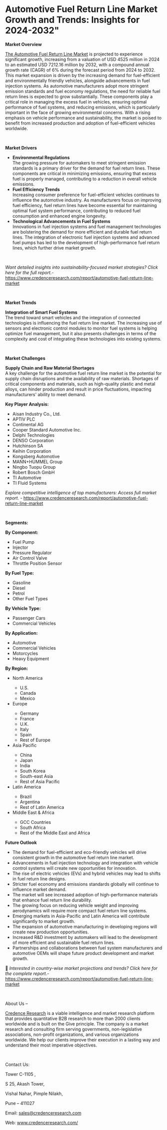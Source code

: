 # Automotive Fuel Return Line Market Growth and Trends: Insights for 2024-2032"


<p><strong>Market Overview</strong></p>
<p><a href="https://www.credenceresearch.com/report/automotive-fuel-return-line-market">The Automotive Fuel Return Line Market</a> is projected to experience significant growth, increasing from a valuation of USD 4525 million in 2024 to an estimated USD 7212.16 million by 2032, with a compound annual growth rate (CAGR) of 6% during the forecast period from 2024 to 2032. This market expansion is driven by the increasing demand for fuel-efficient and environmentally friendly vehicles, alongside advancements in fuel injection systems. As automotive manufacturers adopt more stringent emission standards and fuel economy regulations, the need for reliable fuel return lines is expected to grow substantially. These components play a critical role in managing the excess fuel in vehicles, ensuring optimal performance of fuel systems, and reducing emissions, which is particularly important in the face of growing environmental concerns. With a rising emphasis on vehicle performance and sustainability, the market is poised to benefit from increased production and adoption of fuel-efficient vehicles worldwide.</p>
<p data-start="1045" data-end="1058"><strong>&nbsp;</strong></p>
<p><strong>Market Drivers</strong></p>
<ul>
<li><strong data-start="1062" data-end="1091">Environmental Regulations</strong><br data-start="1091" data-end="1094" /> The growing pressure for automakers to meet stringent emission standards is a primary driver for the demand for fuel return lines. These components are critical in minimizing emissions, ensuring that excess fuel is properly managed, contributing to a reduction in overall vehicle emissions.</li>
<li><strong data-start="1392" data-end="1418">Fuel Efficiency Trends</strong><br data-start="1418" data-end="1421" /> Increasing consumer preference for fuel-efficient vehicles continues to influence the automotive industry. As manufacturers focus on improving fuel efficiency, fuel return lines have become essential for maintaining optimal fuel system performance, contributing to reduced fuel consumption and enhanced engine longevity.</li>
<li><strong data-start="1749" data-end="1795">Technological Advancements in Fuel Systems</strong><br data-start="1795" data-end="1798" /> Innovations in fuel injection systems and fuel management technologies are bolstering the demand for more efficient and durable fuel return lines. The integration of electronic fuel injection systems and advanced fuel pumps has led to the development of high-performance fuel return lines, which further drive market growth.</li>
</ul>
<p><strong>&nbsp;</strong></p>
<p><em>Want detailed insights into sustainability-focused market strategies? Click here for the full report.- </em><a href="https://www.credenceresearch.com/report/automotive-fuel-return-line-market">https://www.credenceresearch.com/report/automotive-fuel-return-line-market</a></p>
<p>&nbsp;</p>
<p><strong>Market Trends</strong></p>
<p><strong>Integration of Smart Fuel Systems</strong><br /> The trend toward smart vehicles and the integration of connected technologies is influencing the fuel return line market. The increasing use of sensors and electronic control modules to monitor fuel systems is helping optimize fuel management, but it also presents challenges in terms of the complexity and cost of integrating these technologies into existing systems.</p>
<p><strong>&nbsp;</strong></p>
<p><strong>Market Challenges</strong></p>
<p><strong>Supply Chain and Raw Material Shortages</strong><br /> A key challenge for the automotive fuel return line market is the potential for supply chain disruptions and the availability of raw materials. Shortages of critical components and materials, such as high-quality plastic and metal alloys, can hinder production and result in price fluctuations, impacting manufacturers' ability to meet demand.</p>
<p><strong>Key Player Analysis:</strong></p>
<ul>
<li>Aisan Industry Co., Ltd.</li>
<li>APTIV PLC</li>
<li>Continental AG</li>
<li>Cooper Standard Automotive Inc.</li>
<li>Delphi Technologies</li>
<li>DENSO Corporation</li>
<li>Hutchinson SA</li>
<li>Keihin Corporation</li>
<li>Kongsberg Automotive</li>
<li>MANN+HUMMEL Group</li>
<li>Ningbo Tuopu Group</li>
<li>Robert Bosch GmbH</li>
<li>TI Automotive</li>
<li>TI Fluid Systems</li>
</ul>
<p><em>Explore competitive intelligence of top manufacturers: Access full market report. - </em><a href="https://www.credenceresearch.com/report/automotive-fuel-return-line-market">https://www.credenceresearch.com/report/automotive-fuel-return-line-market</a></p>
<p>&nbsp;</p>
<p><strong>Segments:</strong></p>
<p><strong>By Component:</strong></p>
<ul>
<li>Fuel Pump</li>
<li>Injector</li>
<li>Pressure Regulator</li>
<li>Air Control Valve</li>
<li>Throttle Position Sensor</li>
</ul>
<p><strong>By Fuel Type:</strong></p>
<ul>
<li>Gasoline</li>
<li>Diesel</li>
<li>Petrol</li>
<li>Other Fuel Types</li>
</ul>
<p><strong>By Vehicle Type:</strong></p>
<ul>
<li>Passenger Cars</li>
<li>Commercial Vehicles</li>
</ul>
<p><strong>By Application:</strong></p>
<ul>
<li>Automotive</li>
<li>Commercial Vehicles</li>
<li>Motorcycles</li>
<li>Heavy Equipment</li>
</ul>
<p><strong>By Region:</strong></p>
<ul>
<li>North America</li>
<ul>
<li>U.S.</li>
<li>Canada</li>
<li>Mexico</li>
</ul>
<li>Europe</li>
<ul>
<li>Germany</li>
<li>France</li>
<li>U.K.</li>
<li>Italy</li>
<li>Spain</li>
<li>Rest of Europe</li>
</ul>
<li>Asia Pacific</li>
<ul>
<li>China</li>
<li>Japan</li>
<li>India</li>
<li>South Korea</li>
<li>South-east Asia</li>
<li>Rest of Asia Pacific</li>
</ul>
<li>Latin America</li>
<ul>
<li>Brazil</li>
<li>Argentina</li>
<li>Rest of Latin America</li>
</ul>
<li>Middle East &amp; Africa</li>
<ul>
<li>GCC Countries</li>
<li>South Africa</li>
<li>Rest of the Middle East and Africa</li>
</ul>
</ul>
<p><strong>Future Outlook </strong></p>
<ul>
<li>The demand for fuel-efficient and eco-friendly vehicles will drive consistent growth in the automotive fuel return line market.</li>
<li>Advancements in fuel injection technology and integration with vehicle control systems will create new opportunities for innovation.</li>
<li>The rise of electric vehicles (EVs) and hybrid vehicles may lead to shifts in fuel return line designs.</li>
<li>Stricter fuel economy and emissions standards globally will continue to influence market demand.</li>
<li>The market will see increased adoption of high-performance materials that enhance fuel return line durability.</li>
<li>The growing focus on reducing vehicle weight and improving aerodynamics will require more compact fuel return line systems.</li>
<li>Emerging markets in Asia-Pacific and Latin America will contribute significantly to market growth.</li>
<li>The expansion of automotive manufacturing in developing regions will create new production opportunities.</li>
<li>Increased R&amp;D investment by automakers will lead to the development of more efficient and sustainable fuel return lines.</li>
<li>Partnerships and collaborations between fuel system manufacturers and automotive OEMs will shape future product development and market growth.</li>
</ul>
<p>📌 <em>Interested in country-wise market projections and trends? Click here for the complete report.- </em><a href="https://www.credenceresearch.com/report/automotive-fuel-return-line-market">https://www.credenceresearch.com/report/automotive-fuel-return-line-market</a></p>
<p>&nbsp;</p>
<p>About Us &ndash;</p>
<p><a href="https://www.credenceresearch.com/">Credence Research</a> is a viable intelligence and market research platform that provides quantitative B2B research to more than 2000 clients worldwide and is built on the Give principle. The company is a market research and consulting firm serving governments, non-legislative associations, non-profit organizations, and various organizations worldwide. We help our clients improve their execution in a lasting way and understand their most imperative objectives.</p>
<p>&nbsp;</p>
<p>Contact Us:</p>
<p>Tower C-1105 ,</p>
<p>S 25, Akash Tower,</p>
<p>Vishal Nahar, Pimple Nilakh,</p>
<p>Pune &ndash; 411027</p>
<p>Email: <a href="mailto:sales@credenceresearch.com">sales@credenceresearch.com</a></p>
<p>Web: <a href="http://www.credenceresearch.com/">www.credenceresearch.com/</a></p>
